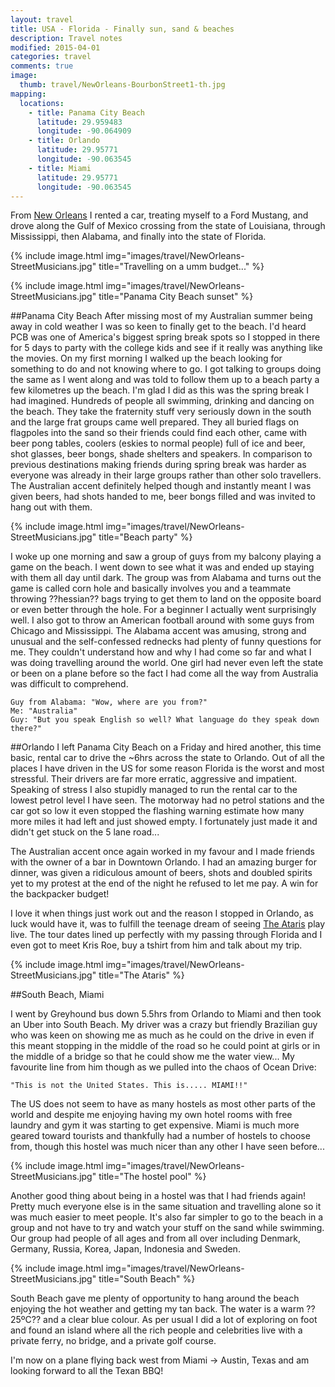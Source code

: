 ```yaml
---
layout: travel
title: USA - Florida - Finally sun, sand & beaches
description: Travel notes
modified: 2015-04-01
categories: travel
comments: true
image:
  thumb: travel/NewOrleans-BourbonStreet1-th.jpg
mapping:
  locations:
    - title: Panama City Beach
      latitude: 29.959483
      longitude: -90.064909
    - title: Orlando
      latitude: 29.95771
      longitude: -90.063545
    - title: Miami
      latitude: 29.95771
      longitude: -90.063545
---
```


From [New Orleans](/travel/2015/03/23/neworleans-partyfoodmusic/) I rented a car, treating myself to a Ford Mustang, and drove along the Gulf of Mexico crossing from the state of Louisiana, through Mississippi, then Alabama, and finally into the state of Florida.

{% include image.html img="images/travel/NewOrleans-StreetMusicians.jpg" title="Travelling on a umm budget..." %}

{% include image.html img="images/travel/NewOrleans-StreetMusicians.jpg" title="Panama City Beach sunset" %}

##Panama City Beach
After missing most of my Australian summer being away in cold weather I was so keen to finally get to the beach. I'd heard PCB was one of America's biggest spring break spots so I stopped in there for 5 days to party with the college kids and see if it really was anything like the movies.
On my first morning I walked up the beach looking for something to do and not knowing where to go. I got talking to groups doing the same as I went along and was told to follow them up to a beach party a few kilometres up the beach. I'm glad I did as this was the spring break I had imagined. Hundreds of people all swimming, drinking and dancing on the beach. They take the fraternity stuff very seriously down in the south and the large frat groups came well prepared. They all buried flags on flagpoles into the sand so their friends could find each other, came with beer pong tables, coolers (eskies to normal people) full of ice and beer, shot glasses, beer bongs, shade shelters and speakers.
In comparison to previous destinations making friends during spring break was harder as everyone was already in their large groups rather than other solo travellers. The Australian accent definitely helped though and instantly meant I was given beers, had shots handed to me, beer bongs filled and was invited to hang out with them.

{% include image.html img="images/travel/NewOrleans-StreetMusicians.jpg" title="Beach party" %}

I woke up one morning and saw a group of guys from my balcony playing a game on the beach. I went down to see what it was and ended up staying with them all day until dark. The group was from Alabama and turns out the game is called corn hole and basically involves you and a teammate throwing ??hessian?? bags trying to get them to land on the opposite board or even better through the hole. For a beginner I actually went surprisingly well. I also got to throw an American football around with some guys from Chicago and Mississippi.
The Alabama accent was amusing, strong and unusual and the self-confessed rednecks had plenty of funny questions for me. They couldn't understand how and why I had come so far and what I was doing travelling around the world. One girl had never even left the state or been on a plane before so the fact I had come all the way from Australia was difficult to comprehend.

```
Guy from Alabama: "Wow, where are you from?"
Me: "Australia"
Guy: "But you speak English so well? What language do they speak down there?"
```

##Orlando
I left Panama City Beach on a Friday and hired another, this time basic, rental car to drive the ~6hrs across the state to Orlando. Out of all the places I have driven in the US for some reason Florida is the worst and most stressful. Their drivers are far more erratic, aggressive and impatient. Speaking of stress I also stupidly managed to run the rental car to the lowest petrol level I have seen. The motorway had no petrol stations and the car got so low it even stopped the flashing warning estimate how many more miles it had left and just showed empty. I fortunately just made it and didn't get stuck on the 5 lane road...

The Australian accent once again worked in my favour and I made friends with the owner of a bar in Downtown Orlando. I had an amazing burger for dinner, was given a ridiculous amount of beers, shots and doubled spirits yet to my protest at the end of the night he refused to let me pay. A win for the backpacker budget!

I love it when things just work out and the reason I stopped in Orlando, as luck would have it, was to fulfill the teenage dream of seeing [The Ataris](???) play live. The tour dates lined up perfectly with my passing through Florida and I even got to meet Kris Roe, buy a tshirt from him and talk about my trip.

{% include image.html img="images/travel/NewOrleans-StreetMusicians.jpg" title="The Ataris" %}

##South Beach, Miami

I went by Greyhound bus down 5.5hrs from Orlando to Miami and then took an Uber into South Beach. My driver was a crazy but friendly Brazilian guy who was keen on showing me as much as he could on the drive in even if this meant stopping in the middle of the road so he could point at girls or in the middle of a bridge so that he could show me the water view... My favourite line from him though as we pulled into the chaos of Ocean Drive:

```"This is not the United States. This is..... MIAMI!!"```

The US does not seem to have as many hostels as most other parts of the world and despite me enjoying having my own hotel rooms with free laundry and gym it was starting to get expensive. Miami is much more geared toward tourists and thankfully had a number of hostels to choose from, though this hostel was much nicer than any other I have seen before...

{% include image.html img="images/travel/NewOrleans-StreetMusicians.jpg" title="The hostel pool" %}

Another good thing about being in a hostel was that I had friends again! Pretty much everyone else is in the same situation and travelling alone so it was much easier to meet people. It's also far simpler to go to the beach in a group and not have to try and watch your stuff on the sand while swimming. Our group had people of all ages and from all over including Denmark, Germany, Russia, Korea, Japan, Indonesia and Sweden.

{% include image.html img="images/travel/NewOrleans-StreetMusicians.jpg" title="South Beach" %}

South Beach gave me plenty of opportunity to hang around the beach enjoying the hot weather and getting my tan back. The water is a warm ??25ºC?? and a clear blue colour. As per usual I did a lot of exploring on foot and found an island where all the rich people and celebrities live with a private ferry, no bridge, and a private golf course.

I'm now on a plane flying back west from Miami → Austin, Texas and am looking forward to all the Texan BBQ! 